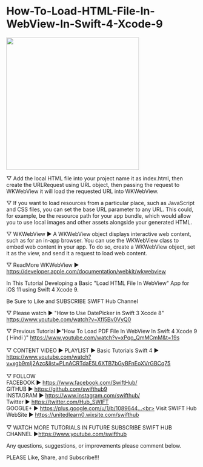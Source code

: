 # How-To-Load-HTML-File-In-WebView-In-Swift-4-Xcode-9
<p>
<a href="https://www.youtube.com/watch?v=8AAGvaiqkwI&t=19s"><img src="http://img.youtube.com/vi/8AAGvaiqkwI/mqdefault.jpg" width="350"/></a>
</p>
▽ Add the local HTML file into your project name it as index.html, then create the URLRequest using URL object, then passing the request to WKWebView it will load the requested URL into WKWebView.

▽ If you want to load resources from a particular place, such as JavaScript and CSS files, you can set the base URL parameter to any URL. This could, for example, be the resource path for your app bundle, which would allow you to use local images and other assets alongside your generated HTML.

▽ WKWebView ►
A WKWebView object displays interactive web content, such as for an in-app browser. You can use the WKWebView class to embed web content in your app. To do so, create a WKWebView object, set it as the view, and send it a request to load web content.

▽ ReadMore WKWebView ► https://developer.apple.com/documentation/webkit/wkwebview

In This Tutorial Developing a Basic "Load HTML File In WebView" App for iOS 11 using Swift 4 Xcode 9.

Be Sure to Like and SUBSCRIBE SWIFT Hub Channel

▽ Please watch ► "How to Use DatePicker in Swift 3 Xcode 8" 
https://www.youtube.com/watch?v=XfI5Bv0VyQ0

▽ Previous Tutorial ►"How To Load PDF File In WebView In Swift 4 Xcode 9 ( Hindi )" https://www.youtube.com/watch?v=xPqo_QmMCmM&t=19s
<br><br>
▽ CONTENT VIDEO ► PLAYLIST ► Basic Tutorials Swift 4 ►  https://www.youtube.com/watch?v=xgb9mIj2Azc&list=PLnACRTdaE5L6XTB7bGyBFnEoXVrGBCq75
<br><br>
▽ FOLLOW<br>
FACEBOOK ► https://www.facebook.com/SwiftHub/<br>
GITHUB ► https://github.com/swifthub9<br>
INSTAGRAM ► https://www.instagram.com/swifthub/<br>
Twitter ► https://twitter.com/Hub_SWIFT<br>
GOOGLE+ ► https://plus.google.com/u/1/b/1089644...<br> 
Visit SWIFT Hub WebSite ► https://unitedlearn0.wixsite.com/swifthub<br>
<br>
▽ WATCH MORE TUTORIALS IN FUTURE SUBSCRIBE SWIFT HUB CHANNEL ►https://www.youtube.com/swifthub<br>

Any questions, suggestions, or improvements please comment below.

PLEASE Like, Share, and Subscribe!!!
